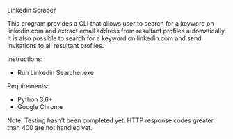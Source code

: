 Linkedin Scraper

This program provides a CLI that allows user to search for a keyword on linkedin.com and extract email address from resultant profiles automatically.
It is also possible to search for a keyword on linkedin.com and send invitations to all resultant profiles.

Instructions:
  - Run Linkedin Searcher.exe

Requirements:
  - Python 3.6+
  - Google Chrome
  
Note: Testing hasn't been completed yet. HTTP response codes greater than 400 are not handled yet.
